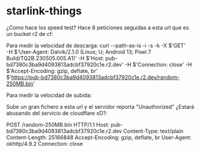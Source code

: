 # starlink-things

¿Como hace los speed test?
Hace 8 peticiones seguidas a esta url que es un bucket r2 de cf:

Para medir la velocidad de descarga:
curl --path-as-is -i -s -k -X $'GET' \
    -H $'User-Agent: Dalvik/2.1.0 (Linux; U; Android 13; Pixel 7 Build/TQ2B.230505.005.A1)' -H $'Host: pub-bd7380c3ba9d4093813adcbf37920c1e.r2.dev' -H $'Connection: close' -H $'Accept-Encoding: gzip, deflate, br' \
    $'https://pub-bd7380c3ba9d4093813adcbf37920c1e.r2.dev/random-250MB.bin'


Para medir la velocidad de subida:

Sube un gran fichero a esta url y el servidor reporta "Unauthorized" ¿Estará abusando del servicio de cloudflare xD?:

POST /random-250MB.bin HTTP/1.1
Host: pub-bd7380c3ba9d4093813adcbf37920c1e.r2.dev
Content-Type: text/plain
Content-Length: 25166848
Accept-Encoding: gzip, deflate, br
User-Agent: okhttp/4.9.2
Connection: close

